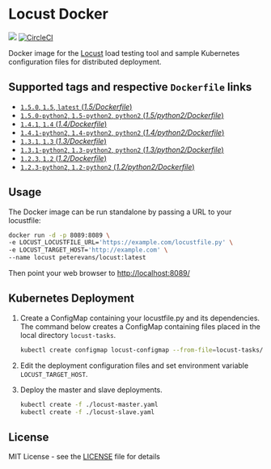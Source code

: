 # Locust Docker
[![](https://images.microbadger.com/badges/image/peterevans/locust.svg)](https://microbadger.com/images/peterevans/locust)
[![CircleCI](https://circleci.com/gh/peter-evans/locust-docker/tree/master.svg?style=svg)](https://circleci.com/gh/peter-evans/locust-docker/tree/master)

Docker image for the [Locust](http://locust.io/) load testing tool and sample Kubernetes configuration files for distributed deployment.

## Supported tags and respective `Dockerfile` links

- [`1.5.0`, `1.5`, `latest`  (*1.5/Dockerfile*)](https://github.com/peter-evans/locust-docker/tree/v1.5.0)
- [`1.5.0-python2`, `1.5-python2`, `python2`  (*1.5/python2/Dockerfile*)](https://github.com/peter-evans/locust-docker/tree/v1.5.0/python2)
- [`1.4.1`, `1.4` (*1.4/Dockerfile*)](https://github.com/peter-evans/locust-docker/tree/v1.4.1)
- [`1.4.1-python2`, `1.4-python2`, `python2`  (*1.4/python2/Dockerfile*)](https://github.com/peter-evans/locust-docker/tree/v1.4.1/python2)
- [`1.3.1`, `1.3` (*1.3/Dockerfile*)](https://github.com/peter-evans/locust-docker/tree/v1.3.1)
- [`1.3.1-python2`, `1.3-python2`, `python2`  (*1.3/python2/Dockerfile*)](https://github.com/peter-evans/locust-docker/tree/v1.3.1/python2)
- [`1.2.3`, `1.2` (*1.2/Dockerfile*)](https://github.com/peter-evans/locust-docker/tree/v1.2.3)
- [`1.2.3-python2`, `1.2-python2` (*1.2/python2/Dockerfile*)](https://github.com/peter-evans/locust-docker/tree/v1.2.3/python2)

## Usage
The Docker image can be run standalone by passing a URL to your locustfile:

```bash
docker run -d -p 8089:8089 \
-e LOCUST_LOCUSTFILE_URL='https://example.com/locustfile.py' \
-e LOCUST_TARGET_HOST='http://example.com' \
--name locust peterevans/locust:latest
```
Then point your web browser to [http://localhost:8089/](http://localhost:8089/)

## Kubernetes Deployment

1. Create a ConfigMap containing your locustfile.py and its dependencies. The command below creates a ConfigMap containing files placed in the local directory `locust-tasks`.

	```bash
	kubectl create configmap locust-configmap --from-file=locust-tasks/
	```

2. Edit the deployment configuration files and set environment variable `LOCUST_TARGET_HOST`.

3. Deploy the master and slave deployments.

	```bash
    kubectl create -f ./locust-master.yaml
    kubectl create -f ./locust-slave.yaml
    ```

## License

MIT License - see the [LICENSE](LICENSE) file for details
